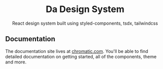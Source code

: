 <h1 align="center">Da Design System</h1>

<p align="center">React design system built using styled-components, tsdx, tailwindcss</p>

## Documentation

The documentation site lives at [chromatic.com](https://main--60310ca454ad140023602f8e.chromatic.com). You'll be able to find detailed documentation on getting started, all of the components, theme and more.

